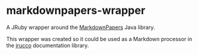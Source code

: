 markdownpapers-wrapper
======================

A JRuby wrapper around the [MarkdownPapers](https://github.com/lruiz/MarkdownPapers) Java library.

This wrapper was created so it could be used as a Markdown processor in the [jrucco](https://github.com/mindscratch/jrucco) documentation library.
